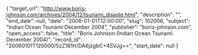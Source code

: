 {
  "target_url": "http://www.boris-johnson.com/archives/2004/12/tsunami_disaste.html", 
  "description": "", 
  "end_date": null, 
  "date": "2006-01-01T12:00:00", 
  "slug": 102006, 
  "subject": "Indian Ocean Tsunami December 2004", 
  "publisher": "boris-johnson.com", 
  "open_access": false, 
  "title": "Boris Johnson (Indian Ocean Tsunami December 2004)", 
  "record_id": "20060101T120000/5zZ181H/DA6jzgbC+4SVJg==", 
  "start_date": null
}

